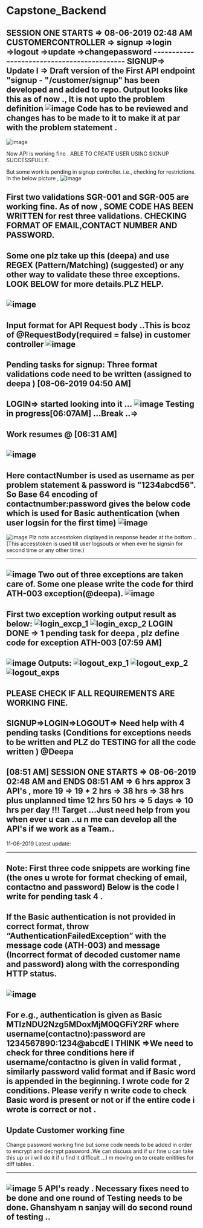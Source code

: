 # Capstone_Backend
SESSION ONE STARTS => 08-06-2019 02:48 AM 
CUSTOMERCONTROLLER => signup
                    =>login
                    =>logout
                    =>update
                    =>changepassword
                    -------------------------------------------
   SIGNUP=>                 
Update I => Draft version of the First API endpoint "signup - "/customer/signup" has been developed and added to repo.
Output looks like this as of now ., It is not upto the problem definition
![image](https://user-images.githubusercontent.com/44507567/59134112-c209cd00-8997-11e9-866f-2b940308320b.png)
Code has to be reviewed and changes has to be made to it to make it at par with the problem statement .
-------------------------------------------------------------------------------

![image](https://user-images.githubusercontent.com/44507567/59137271-a6f18a00-89a4-11e9-8d76-fd97c1956396.png)

Now API is working fine . ABLE TO CREATE USER USING SIGNUP SUCCESSFULLY.

But some work is pending in signup controller. i.e., checking for restrictions.
In the below picture , 
![image](https://user-images.githubusercontent.com/44507567/59137343-ffc12280-89a4-11e9-8138-1c02517b0b3c.png)

First two validations SGR-001 and SGR-005 are working fine.
As of now , SOME CODE HAS BEEN WRITTEN for rest three validations. CHECKING FORMAT OF EMAIL,CONTACT NUMBER AND PASSWORD.
----------------------------
Some one plz take up this (deepa) and use REGEX (Pattern/Matching) (suggested) or any other way to validate these three exceptions. LOOK BELOW for more details.PLZ HELP.
----------------------
![image](https://user-images.githubusercontent.com/44507567/59137441-8675ff80-89a5-11e9-84b6-a860177609bb.png)
------------
Input format for API Request body ..This is bcoz of @RequestBody(required = false) in customer controller
![image](https://user-images.githubusercontent.com/44507567/59137967-056c3780-89a8-11e9-8bef-314323cda798.png)
---------------------------
Pending tasks for signup: Three format validations code need to be written (assigned to deepa ) [08-06-2019 04:50 AM]
-----------------------------------------------------------------------------------------------------
LOGIN=> started looking into it ...
![image](https://user-images.githubusercontent.com/44507567/59139817-9563ae80-89b3-11e9-84f0-b51c3c4142bd.png)
Testing in progress[06:07AM]  ...Break ..=>
----------------------
Work resumes @ [06:31 AM]
-------------------------------
![image](https://user-images.githubusercontent.com/44507567/59140779-f2656180-89bf-11e9-8b9a-0c4d54e76307.png)
-----------------------------
Here contactNumber is used as username as per problem statement & password is "1234abcd56". So Base 64 encoding of contactnumber:password gives the below code which is used for Basic authentication (when user logsin for the first time)
![image](https://user-images.githubusercontent.com/44507567/59140798-0f019980-89c0-11e9-95df-c43905d874c8.png)
------------------------------
![image](https://user-images.githubusercontent.com/44507567/59140814-39ebed80-89c0-11e9-9766-2f6c84e68260.png)
Plz note accesstoken displayed in response header at the bottom ..(This accesstoken is used till user logsouts or when ever he signsin for second time or any other time.)

-----------------------------
![image](https://user-images.githubusercontent.com/44507567/59140974-c39cba80-89c2-11e9-925d-178c15e6c47f.png)
Two out of three exceptions are taken care of. Some one please write the code for third ATH-003 exception(@deepa).
![image](https://user-images.githubusercontent.com/44507567/59140988-f0e96880-89c2-11e9-9d59-254fc266b2d3.png)
----------------
First two exception working output result as below:
![login_excp_1](https://user-images.githubusercontent.com/44507567/59140996-15dddb80-89c3-11e9-839b-fd2f15fe42c1.JPG)
![login_excp_2](https://user-images.githubusercontent.com/44507567/59140998-1a09f900-89c3-11e9-81c1-7860e3afcb39.JPG)
LOGIN DONE => 1 pending task for deepa , plz define code for exception ATH-003 [07:59 AM]
------------------------------------------------------------------------------------
![image](https://user-images.githubusercontent.com/44507567/59141410-12018780-89ca-11e9-8f5e-868e5d376630.png)
Outputs:
![logout_exp_1](https://user-images.githubusercontent.com/44507567/59141411-1fb70d00-89ca-11e9-95ee-b30710b75dd2.JPG)
![logout_exp_2](https://user-images.githubusercontent.com/44507567/59141412-23e32a80-89ca-11e9-9c22-b52fe9eed837.JPG)
![logout_exps](https://user-images.githubusercontent.com/44507567/59141414-28a7de80-89ca-11e9-864b-35b4f4855a96.JPG)
--------------------
PLEASE CHECK IF ALL REQUIREMENTS ARE WORKING FINE.
-------------------------------------------------------------


SIGNUP=>LOGIN=>LOGOUT=> Need help with 4 pending tasks (Conditions for exceptions needs to be written and PLZ do TESTING for all the code written ) @Deepa
------------------------------------------------------------
[08:51 AM] SESSION ONE STARTS => 08-06-2019 02:48 AM  and ENDS 08:51 AM => 6 hrs approx 3 API's , more 19 => 19 * 2 hrs => 38 hrs => 38 hrs plus unplanned time 12 hrs 50 hrs => 5 days => 10 hrs per day  !!! Target ...Just need help from you when ever u can ..u n me can develop all the API's if we work as a Team..
--------------------------------------
11-06-2019 Latest update:

------------------
Note: First three code snippets are working fine (the ones u wrote for format checking of email, contactno and password)
Below is the code I write for pending task 4 .
-----------
If the Basic authentication is not provided in correct format, throw “AuthenticationFailedException” with the message code (ATH-003) and message (Incorrect format of decoded customer name and password) along with the corresponding HTTP status.
------------------------------
![image](https://user-images.githubusercontent.com/44507567/59226476-b238f580-8bf0-11e9-8908-1432cbb3c568.png)
---------------------------------------
For e.g., authentication is given as Basic MTIzNDU2Nzg5MDoxMjM0QGFiY2RF where username(contactno):password are 1234567890:1234@abcdE
I THINK =>We need to check for three conditions here if username/contactno is given in valid format , similarly password valid format and if Basic word is appended in the beginning.
I wrote code for 2 conditions. Please verify n write code to check Basic word is present or not or if the entire code i wrote is correct or not .
----------------------------------------
Update Customer working fine
----------------------------------
Change password working fine but some code needs to be added in order to encrypt and decrypt password .We can discuss and if u r fine u can take this up or i will do it if u find it difficult ...I m moving on to create enitities for diff tables .

-----------------------------------------
![image](https://user-images.githubusercontent.com/44507567/59232391-c0434200-8c01-11e9-8eee-623352726e15.png)
5 API's ready .  Necessary fixes need to be done and one round of Testing needs to be done. Ghanshyam n sanjay will do second round of testing ..
------------------------

